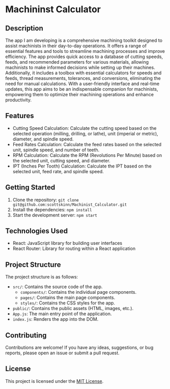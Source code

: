 # Machininst Calculator

## Description

The app I am developing is a comprehensive machining toolkit designed to assist machinists in their day-to-day operations. It offers a range of essential features and tools to streamline machining processes and improve efficiency. The app provides quick access to a database of cutting speeds, feeds, and recommended parameters for various materials, allowing machinists to make informed decisions while setting up their machines. Additionally, it includes a toolbox with essential calculators for speeds and feeds, thread measurements, tolerances, and conversions, eliminating the need for manual calculations. With a user-friendly interface and real-time updates, this app aims to be an indispensable companion for machinists, empowering them to optimize their machining operations and enhance productivity.

## Features

- Cutting Speed Calculation: Calculate the cutting speed based on the selected operation (milling, drilling, or lathe), unit (imperial or metric), diameter, and spindle speed.
- Feed Rates Calculation: Calculate the feed rates based on the selected unit, spindle speed, and number of teeth.
- RPM Calculation: Calculate the RPM (Revolutions Per Minute) based on the selected unit, cutting speed, and diameter.
- IPT (Inches Per Tooth) Calculation: Calculate the IPT based on the selected unit, feed rate, and spindle speed.

## Getting Started

1. Clone the repository: `git clone git@github.com:scottskinn/Machinist_Calculator.git`
2. Install the dependencies: `npm install`
3. Start the development server: `npm start`

## Technologies Used

- React: JavaScript library for building user interfaces
- React Router: Library for routing within a React application

## Project Structure

The project structure is as follows:

- `src/`: Contains the source code of the app.
  - `components/`: Contains the individual page components.
  - `pages/`: Contains the main page components.
  - `styles/`: Contains the CSS styles for the app.
- `public/`: Contains the public assets (HTML, images, etc.).
- `App.js`: The main entry point of the application.
- `index.js`: Renders the app into the DOM.

## Contributing

Contributions are welcome! If you have any ideas, suggestions, or bug reports, please open an issue or submit a pull request.

## License

This project is licensed under the [MIT License](LICENSE).
